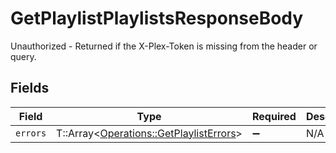# GetPlaylistPlaylistsResponseBody

Unauthorized - Returned if the X-Plex-Token is missing from the header or query.


## Fields

| Field                                                                                   | Type                                                                                    | Required                                                                                | Description                                                                             |
| --------------------------------------------------------------------------------------- | --------------------------------------------------------------------------------------- | --------------------------------------------------------------------------------------- | --------------------------------------------------------------------------------------- |
| `errors`                                                                                | T::Array<[Operations::GetPlaylistErrors](../../models/operations/getplaylisterrors.md)> | :heavy_minus_sign:                                                                      | N/A                                                                                     |